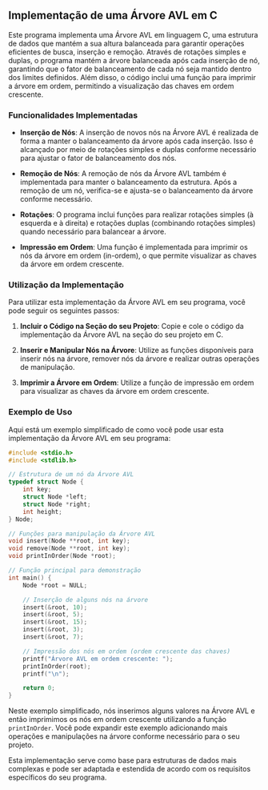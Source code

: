 ## Implementação de uma Árvore AVL em C

Este programa implementa uma Árvore AVL em linguagem C, uma estrutura de dados que mantém a sua altura balanceada para garantir operações eficientes de busca, inserção e remoção. Através de rotações simples e duplas, o programa mantém a árvore balanceada após cada inserção de nó, garantindo que o fator de balanceamento de cada nó seja mantido dentro dos limites definidos. Além disso, o código inclui uma função para imprimir a árvore em ordem, permitindo a visualização das chaves em ordem crescente.

### Funcionalidades Implementadas

- **Inserção de Nós**: A inserção de novos nós na Árvore AVL é realizada de forma a manter o balanceamento da árvore após cada inserção. Isso é alcançado por meio de rotações simples e duplas conforme necessário para ajustar o fator de balanceamento dos nós.
  
- **Remoção de Nós**: A remoção de nós da Árvore AVL também é implementada para manter o balanceamento da estrutura. Após a remoção de um nó, verifica-se e ajusta-se o balanceamento da árvore conforme necessário.

- **Rotações**: O programa inclui funções para realizar rotações simples (à esquerda e à direita) e rotações duplas (combinando rotações simples) quando necessário para balancear a árvore.

- **Impressão em Ordem**: Uma função é implementada para imprimir os nós da árvore em ordem (in-ordem), o que permite visualizar as chaves da árvore em ordem crescente.

### Utilização da Implementação

Para utilizar esta implementação da Árvore AVL em seu programa, você pode seguir os seguintes passos:

1. **Incluir o Código na Seção do seu Projeto**: Copie e cole o código da implementação da Árvore AVL na seção do seu projeto em C.

2. **Inserir e Manipular Nós na Árvore**: Utilize as funções disponíveis para inserir nós na árvore, remover nós da árvore e realizar outras operações de manipulação.

3. **Imprimir a Árvore em Ordem**: Utilize a função de impressão em ordem para visualizar as chaves da árvore em ordem crescente.

### Exemplo de Uso

Aqui está um exemplo simplificado de como você pode usar esta implementação da Árvore AVL em seu programa:

```c
#include <stdio.h>
#include <stdlib.h>

// Estrutura de um nó da Árvore AVL
typedef struct Node {
    int key;
    struct Node *left;
    struct Node *right;
    int height;
} Node;

// Funções para manipulação da Árvore AVL
void insert(Node **root, int key);
void remove(Node **root, int key);
void printInOrder(Node *root);

// Função principal para demonstração
int main() {
    Node *root = NULL;

    // Inserção de alguns nós na árvore
    insert(&root, 10);
    insert(&root, 5);
    insert(&root, 15);
    insert(&root, 3);
    insert(&root, 7);

    // Impressão dos nós em ordem (ordem crescente das chaves)
    printf("Árvore AVL em ordem crescente: ");
    printInOrder(root);
    printf("\n");

    return 0;
}
```

Neste exemplo simplificado, nós inserimos alguns valores na Árvore AVL e então imprimimos os nós em ordem crescente utilizando a função `printInOrder`. Você pode expandir este exemplo adicionando mais operações e manipulações na árvore conforme necessário para o seu projeto.

Esta implementação serve como base para estruturas de dados mais complexas e pode ser adaptada e estendida de acordo com os requisitos específicos do seu programa.
